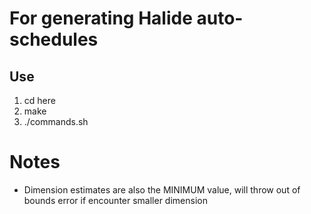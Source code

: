 # For generating Halide auto-schedules

## Use
1. cd here
2. make
3. ./commands.sh

# Notes
- Dimension estimates are also the MINIMUM value, will throw out of bounds error if encounter smaller dimension
